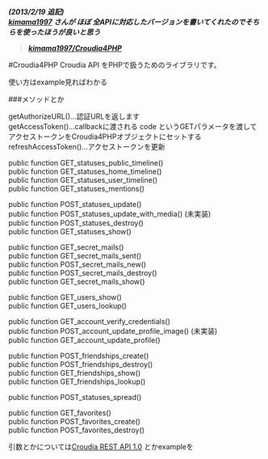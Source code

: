 
__*(2013/2/19 追記)*__  
__*[kimama1997](http://github.com/kimama1997) さんが ほぼ 全APIに対応したバージョンを書いてくれたのでそちらを使ったほうが良いと思う*__  
>__*[kimama1997/Croudia4PHP](http://github.com/kimama1997/Croudia4PHP)*__

#Croudia4PHP
Croudia API をPHPで扱うためのライブラリです。  
  
使い方はexample見ればわかる

###メソッドとか

getAuthorizeURL()…認証URLを返します  
getAccessToken()…callbackに渡される code というGETパラメータを渡してアクセストークンをCroudia4PHPオブジェクトにセットする  
refreshAccessToken()…アクセストークンを更新 
  
public function GET_statuses_public_timeline()  
public function GET_statuses_home_timeline()  
public function GET_statuses_user_timeline()  
public function GET_statuses_mentions()  
  
public function POST_statuses_update()  
public function POST_statuses_update_with_media() (未実装)  
public function POST_statuses_destroy()  
public function GET_statuses_show()  
  
public function GET_secret_mails()  
public function GET_secret_mails_sent()  
public function POST_secret_mails_new()  
public function POST_secret_mails_destroy()  
public function GET_secret_mails_show()  
  
public function GET_users_show()  
public function GET_users_lookup()  
  
public function GET_account_verify_credentials()  
public function POST_account_update_profile_image() (未実装)  
public function GET_account_update_profile()  
  
public function POST_friendships_create()  
public function POST_friendships_destroy()  
public function GET_friendships_show()  
public function GET_friendships_lookup()  
  
public function POST_statuses_spread()    
  
public function GET_favorites()  
public function POST_favorites_create()  
public function POST_favorites_destroy()  

引数とかについては[Croudia REST API 1.0](http://developer.croudia.com/docs/api10) とかexampleを
